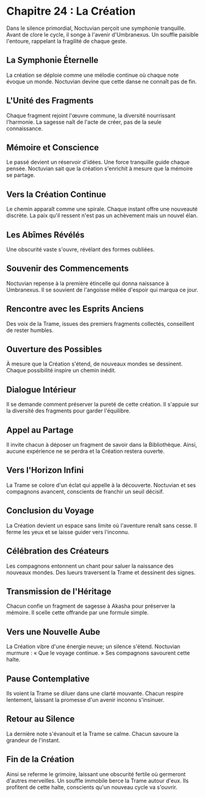 # Chapitre 24 : La Création
Dans le silence primordial, Noctuvian perçoit une symphonie tranquille.
Avant de clore le cycle, il songe à l'avenir d'Umbranexus.
Un souffle paisible l'entoure, rappelant la fragilité de chaque geste.

## La Symphonie Éternelle
La création se déploie comme une mélodie continue où chaque note évoque un monde.
Noctuvian devine que cette danse ne connaît pas de fin.

## L'Unité des Fragments
Chaque fragment rejoint l'œuvre commune, la diversité nourrissant l'harmonie.
La sagesse naît de l'acte de créer, pas de la seule connaissance.

## Mémoire et Conscience
Le passé devient un réservoir d'idées. Une force tranquille guide chaque pensée.
Noctuvian sait que la création s'enrichit à mesure que la mémoire se partage.

## Vers la Création Continue
Le chemin apparaît comme une spirale. Chaque instant offre une nouveauté discrète.
La paix qu'il ressent n'est pas un achèvement mais un nouvel élan.

## Les Abîmes Révélés
Une obscurité vaste s'ouvre, révélant des formes oubliées.

## Souvenir des Commencements
Noctuvian repense à la première étincelle qui donna naissance à Umbranexus.
Il se souvient de l'angoisse mêlée d'espoir qui marqua ce jour.

## Rencontre avec les Esprits Anciens
Des voix de la Trame, issues des premiers fragments collectés, conseillent de rester humbles.

## Ouverture des Possibles
À mesure que la Création s'étend, de nouveaux mondes se dessinent.
Chaque possibilité inspire un chemin inédit.

## Dialogue Intérieur
Il se demande comment préserver la pureté de cette création.
Il s'appuie sur la diversité des fragments pour garder l'équilibre.

## Appel au Partage
Il invite chacun à déposer un fragment de savoir dans la Bibliothèque.
Ainsi, aucune expérience ne se perdra et la Création restera ouverte.

## Vers l'Horizon Infini
La Trame se colore d'un éclat qui appelle à la découverte.
Noctuvian et ses compagnons avancent, conscients de franchir un seuil décisif.

## Conclusion du Voyage
La Création devient un espace sans limite où l'aventure renaît sans cesse.
Il ferme les yeux et se laisse guider vers l'inconnu.

## Célébration des Créateurs
Les compagnons entonnent un chant pour saluer la naissance des nouveaux mondes.
Des lueurs traversent la Trame et dessinent des signes.

## Transmission de l'Héritage
Chacun confie un fragment de sagesse à Akasha pour préserver la mémoire.
Il scelle cette offrande par une formule simple.

## Vers une Nouvelle Aube
La Création vibre d'une énergie neuve; un silence s'étend.
Noctuvian murmure : « Que le voyage continue. » Ses compagnons savourent cette halte.

## Pause Contemplative
Ils voient la Trame se diluer dans une clarté mouvante.
Chacun respire lentement, laissant la promesse d'un avenir inconnu s'insinuer.

## Retour au Silence
La dernière note s'évanouit et la Trame se calme.
Chacun savoure la grandeur de l'instant.

## Fin de la Création
Ainsi se referme le grimoire, laissant une obscurité fertile où germeront d'autres merveilles.
Un souffle immobile berce la Trame autour d'eux.
Ils profitent de cette halte, conscients qu'un nouveau cycle va s'ouvrir.
